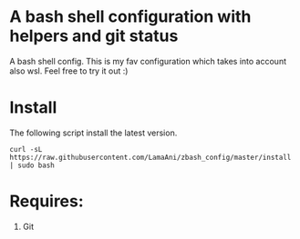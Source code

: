 # A bash shell configuration with helpers and git status

A bash shell config. This is my fav configuration which takes into account also wsl.
Feel free to try it out :)

# Install

The following script install the latest version.


```shell
curl -sL https://raw.githubusercontent.com/LamaAni/zbash_config/master/install | sudo bash
```

# Requires:

1. Git
